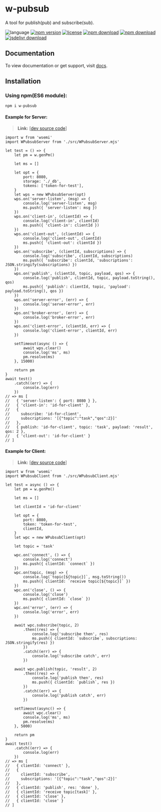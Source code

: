 # w-pubsub
A tool for publish(pub) and subscribe(sub).

![language](https://img.shields.io/badge/language-JavaScript-orange.svg) 
[![npm version](http://img.shields.io/npm/v/w-pubsub.svg?style=flat)](https://npmjs.org/package/w-pubsub) 
[![license](https://img.shields.io/npm/l/w-pubsub.svg?style=flat)](https://npmjs.org/package/w-pubsub) 
[![npm download](https://img.shields.io/npm/dt/w-pubsub.svg)](https://npmjs.org/package/w-pubsub) 
[![npm download](https://img.shields.io/npm/dm/w-pubsub.svg)](https://npmjs.org/package/w-pubsub) 
[![jsdelivr download](https://img.shields.io/jsdelivr/npm/hm/w-pubsub.svg)](https://www.jsdelivr.com/package/npm/w-pubsub)

## Documentation
To view documentation or get support, visit [docs](https://yuda-lyu.github.io/w-pubsub/global.html).

## Installation
### Using npm(ES6 module):
```alias
npm i w-pubsub
```

#### Example for Server:
> **Link:** [[dev source code](https://github.com/yuda-lyu/w-pubsub/blob/master/srv.mjs)]
```alias
import w from 'wsemi'
import WPubsubServer from './src/WPubsubServer.mjs'

let test = () => {
    let pm = w.genPm()

    let ms = []

    let opt = {
        port: 8080,
        storage: './_db',
        tokens: ['token-for-test'],
    }
    let wps = new WPubsubServer(opt)
    wps.on('server-listen', (msg) => {
        console.log('server-listen', msg)
        ms.push({ 'server-listen': msg })
    })
    wps.on('client-in', (clientId) => {
        console.log('client-in', clientId)
        ms.push({ 'client-in': clientId })
    })
    wps.on('client-out', (clientId) => {
        console.log('client-out', clientId)
        ms.push({ 'client-out': clientId })
    })
    wps.on('subscribe', (clientId, subscriptions) => {
        console.log('subscribe', clientId, subscriptions)
        ms.push({ 'subscribe': clientId, 'subscriptions': JSON.stringify(subscriptions) })
    })
    wps.on('publish', (clientId, topic, payload, qos) => {
        console.log('publish', clientId, topic, payload.toString(), qos)
        ms.push({ 'publish': clientId, topic, 'payload': payload.toString(), qos })
    })
    wps.on('server-error', (err) => {
        console.log('server-error', err)
    })
    wps.on('broker-error', (err) => {
        console.log('broker-error', err)
    })
    wps.on('client-error', (clientId, err) => {
        console.log('client-error', clientId, err)
    })

    setTimeout(async () => {
        await wps.clear()
        console.log('ms', ms)
        pm.resolve(ms)
    }, 15000)

    return pm
}
await test()
    .catch((err) => {
        console.log(err)
    })
// => ms [
//   { 'server-listen': { port: 8080 } },
//   { 'client-in': 'id-for-client' },
//   {
//     subscribe: 'id-for-client',
//     subscriptions: '[{"topic":"task","qos":2}]'
//   },
//   { publish: 'id-for-client', topic: 'task', payload: 'result', qos: 2 },
//   { 'client-out': 'id-for-client' }
// ]
```

#### Example for Client:
> **Link:** [[dev source code](https://github.com/yuda-lyu/w-pubsub/blob/master/scl.mjs)]
```alias
import w from 'wsemi'
import WPubsubClient from './src/WPubsubClient.mjs'

let test = async () => {
    let pm = w.genPm()

    let ms = []

    let clientId = 'id-for-client'

    let opt = {
        port: 8080,
        token: 'token-for-test',
        clientId,
    }
    let wpc = new WPubsubClient(opt)

    let topic = 'task'

    wpc.on('connect', () => {
        console.log('connect')
        ms.push({ clientId: `connect` })
    })
    wpc.on(topic, (msg) => {
        console.log(`topic[${topic}]`, msg.toString())
        ms.push({ clientId: `receive topic[${topic}]` })
    })
    wpc.on('close', () => {
        console.log('close')
        ms.push({ clientId: `close` })
    })
    wpc.on('error', (err) => {
        console.log('error', err)
    })

    await wpc.subscribe(topic, 2)
        .then((res) => {
            console.log('subscribe then', res)
            ms.push({ clientId: `subscribe`, subscriptions: JSON.stringify(res) })
        })
        .catch((err) => {
            console.log('subscribe catch', err)
        })

    await wpc.publish(topic, 'result', 2)
        .then((res) => {
            console.log('publish then', res)
            ms.push({ clientId: `publish`, res })
        })
        .catch((err) => {
            console.log('publish catch', err)
        })

    setTimeout(async() => {
        await wpc.clear()
        console.log('ms', ms)
        pm.resolve(ms)
    }, 5000)

    return pm
}
await test()
    .catch((err) => {
        console.log(err)
    })
// => ms [
//   { clientId: 'connect' },
//   {
//     clientId: 'subscribe',
//     subscriptions: '[{"topic":"task","qos":2}]'
//   },
//   { clientId: 'publish', res: 'done' },
//   { clientId: 'receive topic[task]' },
//   { clientId: 'close' },
//   { clientId: 'close' }
// ]
```
